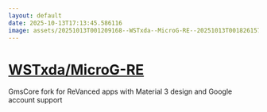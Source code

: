 ```yaml
---
layout: default
date: 2025-10-13T17:13:45.586116
image: assets/20251013T001209168--WSTxda--MicroG-RE--20251013T001826157--cropped.png
---
```


# [WSTxda/MicroG-RE](https://github.com/WSTxda/MicroG-RE)

GmsCore fork for ReVanced apps with Material 3 design and Google account support
